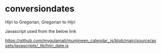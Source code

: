 # conversiondates
Hijri to Gregorian, Gregorian to Hijri

Javascript used from the below link

https://github.com/mygulamali/mumineen_calendar_js/blob/main/source/assets/javascripts/_lib/hijri_date.js

